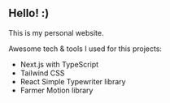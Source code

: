 ## Hello! :)

This is my personal website.

Awesome tech & tools I used for this projects:

- Next.js with TypeScript
- Tailwind CSS
- React Simple Typewriter library
- Farmer Motion library
